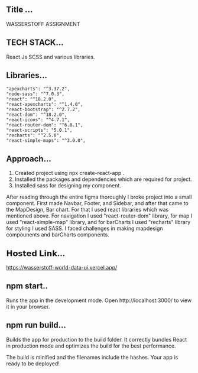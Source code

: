 ## Title ...

WASSERSTOFF ASSIGNMENT

## TECH STACK...

React Js
SCSS
and various libraries.

## Libraries...

    "apexcharts": "^3.37.2",
    "node-sass": "^7.0.3",
    "react": "^18.2.0",
    "react-apexcharts": "^1.4.0",
    "react-bootstrap": "^2.7.2",
    "react-dom": "^18.2.0",
    "react-icons": "^4.7.1",
    "react-router-dom": "^6.8.1",
    "react-scripts": "5.0.1",
    "recharts": "^2.5.0",
    "react-simple-maps": "^3.0.0",

## Approach...

1. Created project using npx create-react-app <project-name>.
2. Installed the packages and dependencies which are required for project.
3. Installed sass for designing my component.

After reading through the entire figma thoroughly I broke project into a small component. First made Navbar, Footer, and Sidebar, and after that came to the MapDesign, Bar chart. For that I used react libraries which was mentioned above. For navigation I used "react-router-dom" library, for map I used "react-simple-map" library, and for barCharts I used "recharts" library for styling I used SASS. I faced challenges in making mapdesign compounents and barCharts components.

## 𝗛𝗼𝘀𝘁𝗲𝗱 𝗟𝗶𝗻𝗸...
https://wasserstoff-world-data-ui.vercel.app/

## npm start..

Runs the app in the development mode.
Open http://localhost:3000/ to view it in your browser.

## npm run build...

Builds the app for production to the build folder.
It correctly bundles React in production mode and optimizes the build for the best performance.

The build is minified and the filenames include the hashes.
Your app is ready to be deployed!
